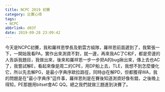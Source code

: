 ```yaml
---
title: NCPC 2019 初賽
category: 比賽心得
tags:
- NCPC
abbrlink: d03f
date: 2019-09-28 23:09:42
---
```

今天是NCPC初賽，我和羅祥恩學長及劉雲方組隊，羅祥恩前面遲到了，我緊張一下，一開始我看PA，實作出來測資不對，就一邊，再來我AC了C和F，都是旁邊的人告訴我題目，我做出來，後來和羅祥恩一步一步把A的bug揪出來，傳上去也AC了，我嘗試解E，看起來像是周二的CPE，用DP船上去，TLE，我想不到怎麼優化它，所以先去解PG，是最小字典序歐拉路徑，同時@在解PD，但都獲得WA，我的問題是在"最小字典序"這件事，羅祥恩則是在賽後知道測資好像有錯，之後晚上得知，PE那題用bitset會AC QQ。總之我們就做三題進到決賽了。